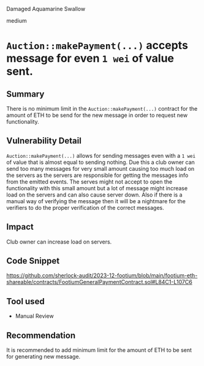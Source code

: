 Damaged Aquamarine Swallow

medium

# `Auction::makePayment(...)` accepts message for even `1 wei` of value sent.

## Summary

There is no minimum limit in the `Auction::makePayment(...)` contract for the amount of ETH to be send for the new message in order to request new functionality.

## Vulnerability Detail

`Auction::makePayment(...)` allows for sending messages even with a `1 wei` of value that is almost equal to sending nothing. Due this a club owner can send too many messages for very small amount causing too much load on the servers as the servers are responsible for getting the messages info from the emitted events. The serves might not accept to open the functionality with this small amount but a lot of message might increase load on the servers and can also cause server down. Also if there is a manual way of verifying the message then it will be a nightmare for the verifiers to do the proper verification of the correct messages.

## Impact

Club owner can increase load on servers.

## Code Snippet
https://github.com/sherlock-audit/2023-12-footium/blob/main/footium-eth-shareable/contracts/FootiumGeneralPaymentContract.sol#L84C1-L107C6

## Tool used

- Manual Review

## Recommendation
It is recommended to add minimum limit for the amount of ETH to be sent for generating new message.
